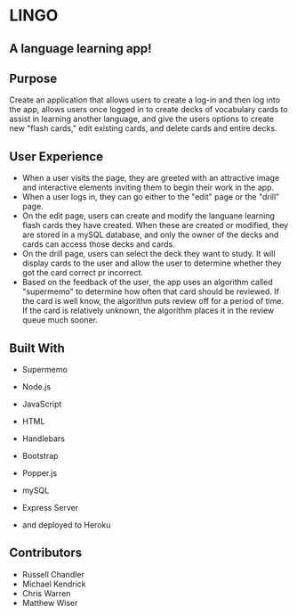 # LINGO

## A language learning app!

## Purpose
Create an application that allows users to create a log-in and then log into the app, allows users once logged in to create decks of vocabulary cards to assist in learning another language, and give the users options to create new "flash cards," edit existing cards, and delete cards and entire decks.

## User Experience
* When a user visits the page, they are greeted with an attractive image and interactive elements inviting them to begin their work in the app.
* When a user logs in, they can go either to the "edit" page or the "drill" page. 
* On the edit page, users can create and modify the languane learning flash cards they have created. When these are created or modified, they are stored in a mySQL database, and only the owner of the decks and cards can access those decks and cards.
* On the drill page, users can select the deck they want to study. It will display cards to the user and allow the user to determine whether they got the card correct pr incorrect.
* Based on the feedback of the user, the app uses an algorithm called "supermemo" to determine how often that card should be reviewed. If the card is well know, the algorithm puts review off for a period of time. If the card is relatively unknown, the algorithm places it in the review queue much sooner.

## Built With
* Supermemo
* Node.js
* JavaScript
* HTML
* Handlebars
* Bootstrap
* Popper.js

* mySQL
* Express Server
* and deployed to Heroku

## Contributors
* Russell Chandler
* Michael Kendrick
* Chris Warren
* Matthew Wiser
